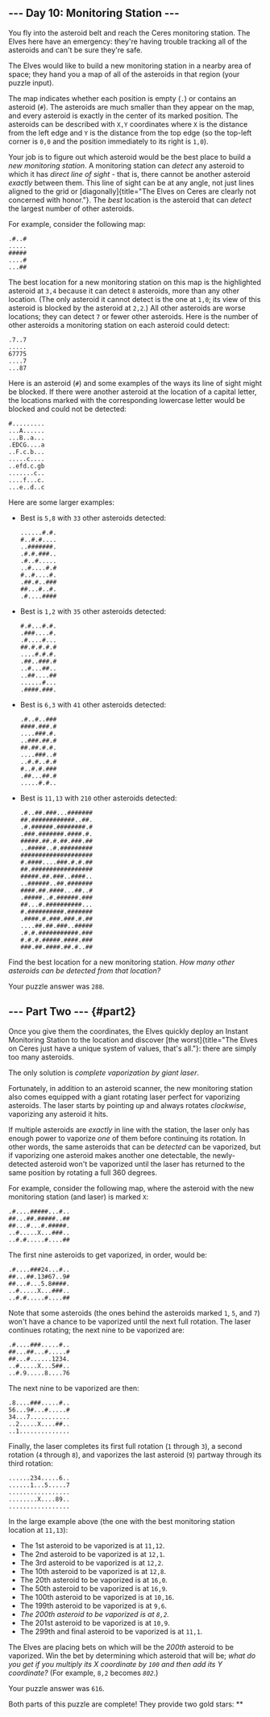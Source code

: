 \-\-- Day 10: Monitoring Station \-\--
--------------------------------------

You fly into the asteroid belt and reach the Ceres monitoring station.
The Elves here have an emergency: they\'re having trouble tracking all
of the asteroids and can\'t be sure they\'re safe.

The Elves would like to build a new monitoring station in a nearby area
of space; they hand you a map of all of the asteroids in that region
(your puzzle input).

The map indicates whether each position is empty (`.`) or contains an
asteroid (`#`). The asteroids are much smaller than they appear on the
map, and every asteroid is exactly in the center of its marked position.
The asteroids can be described with `X,Y` coordinates where `X` is the
distance from the left edge and `Y` is the distance from the top edge
(so the top-left corner is `0,0` and the position immediately to its
right is `1,0`).

Your job is to figure out which asteroid would be the best place to
build a *new monitoring station*. A monitoring station can *detect* any
asteroid to which it has *direct line of sight* - that is, there cannot
be another asteroid *exactly* between them. This line of sight can be at
any angle, not just lines aligned to the grid or
[diagonally]{title="The Elves on Ceres are clearly not concerned with honor."}.
The *best* location is the asteroid that can *detect* the largest number
of other asteroids.

For example, consider the following map:

    .#..#
    .....
    #####
    ....#
    ...##

The best location for a new monitoring station on this map is the
highlighted asteroid at `3,4` because it can detect `8` asteroids, more
than any other location. (The only asteroid it cannot detect is the one
at `1,0`; its view of this asteroid is blocked by the asteroid at
`2,2`.) All other asteroids are worse locations; they can detect `7` or
fewer other asteroids. Here is the number of other asteroids a
monitoring station on each asteroid could detect:

    .7..7
    .....
    67775
    ....7
    ...87

Here is an asteroid (`#`) and some examples of the ways its line of
sight might be blocked. If there were another asteroid at the location
of a capital letter, the locations marked with the corresponding
lowercase letter would be blocked and could not be detected:

    #.........
    ...A......
    ...B..a...
    .EDCG....a
    ..F.c.b...
    .....c....
    ..efd.c.gb
    .......c..
    ....f...c.
    ...e..d..c

Here are some larger examples:

-   Best is `5,8` with `33` other asteroids detected:

        ......#.#.
        #..#.#....
        ..#######.
        .#.#.###..
        .#..#.....
        ..#....#.#
        #..#....#.
        .##.#..###
        ##...#..#.
        .#....####

-   Best is `1,2` with `35` other asteroids detected:

        #.#...#.#.
        .###....#.
        .#....#...
        ##.#.#.#.#
        ....#.#.#.
        .##..###.#
        ..#...##..
        ..##....##
        ......#...
        .####.###.

-   Best is `6,3` with `41` other asteroids detected:

        .#..#..###
        ####.###.#
        ....###.#.
        ..###.##.#
        ##.##.#.#.
        ....###..#
        ..#.#..#.#
        #..#.#.###
        .##...##.#
        .....#.#..

-   Best is `11,13` with `210` other asteroids detected:

        .#..##.###...#######
        ##.############..##.
        .#.######.########.#
        .###.#######.####.#.
        #####.##.#.##.###.##
        ..#####..#.#########
        ####################
        #.####....###.#.#.##
        ##.#################
        #####.##.###..####..
        ..######..##.#######
        ####.##.####...##..#
        .#####..#.######.###
        ##...#.##########...
        #.##########.#######
        .####.#.###.###.#.##
        ....##.##.###..#####
        .#.#.###########.###
        #.#.#.#####.####.###
        ###.##.####.##.#..##

Find the best location for a new monitoring station. *How many other
asteroids can be detected from that location?*

Your puzzle answer was `288`.

\-\-- Part Two \-\-- {#part2}
--------------------

Once you give them the coordinates, the Elves quickly deploy an Instant
Monitoring Station to the location and discover [the
worst]{title="The Elves on Ceres just have a unique system of values, that's all."}:
there are simply too many asteroids.

The only solution is *complete vaporization by giant laser*.

Fortunately, in addition to an asteroid scanner, the new monitoring
station also comes equipped with a giant rotating laser perfect for
vaporizing asteroids. The laser starts by pointing *up* and always
rotates *clockwise*, vaporizing any asteroid it hits.

If multiple asteroids are *exactly* in line with the station, the laser
only has enough power to vaporize *one* of them before continuing its
rotation. In other words, the same asteroids that can be *detected* can
be vaporized, but if vaporizing one asteroid makes another one
detectable, the newly-detected asteroid won\'t be vaporized until the
laser has returned to the same position by rotating a full 360 degrees.

For example, consider the following map, where the asteroid with the new
monitoring station (and laser) is marked `X`:

    .#....#####...#..
    ##...##.#####..##
    ##...#...#.#####.
    ..#.....X...###..
    ..#.#.....#....##

The first nine asteroids to get vaporized, in order, would be:

    .#....###24...#..
    ##...##.13#67..9#
    ##...#...5.8####.
    ..#.....X...###..
    ..#.#.....#....##

Note that some asteroids (the ones behind the asteroids marked `1`, `5`,
and `7`) won\'t have a chance to be vaporized until the next full
rotation. The laser continues rotating; the next nine to be vaporized
are:

    .#....###.....#..
    ##...##...#.....#
    ##...#......1234.
    ..#.....X...5##..
    ..#.9.....8....76

The next nine to be vaporized are then:

    .8....###.....#..
    56...9#...#.....#
    34...7...........
    ..2.....X....##..
    ..1..............

Finally, the laser completes its first full rotation (`1` through `3`),
a second rotation (`4` through `8`), and vaporizes the last asteroid
(`9`) partway through its third rotation:

    ......234.....6..
    ......1...5.....7
    .................
    ........X....89..
    .................

In the large example above (the one with the best monitoring station
location at `11,13`):

-   The 1st asteroid to be vaporized is at `11,12`.
-   The 2nd asteroid to be vaporized is at `12,1`.
-   The 3rd asteroid to be vaporized is at `12,2`.
-   The 10th asteroid to be vaporized is at `12,8`.
-   The 20th asteroid to be vaporized is at `16,0`.
-   The 50th asteroid to be vaporized is at `16,9`.
-   The 100th asteroid to be vaporized is at `10,16`.
-   The 199th asteroid to be vaporized is at `9,6`.
-   *The 200th asteroid to be vaporized is at `8,2`.*
-   The 201st asteroid to be vaporized is at `10,9`.
-   The 299th and final asteroid to be vaporized is at `11,1`.

The Elves are placing bets on which will be the *200th* asteroid to be
vaporized. Win the bet by determining which asteroid that will be; *what
do you get if you multiply its X coordinate by `100` and then add its Y
coordinate?* (For example, `8,2` becomes *`802`*.)

Your puzzle answer was `616`.

Both parts of this puzzle are complete! They provide two gold stars:
\*\*
